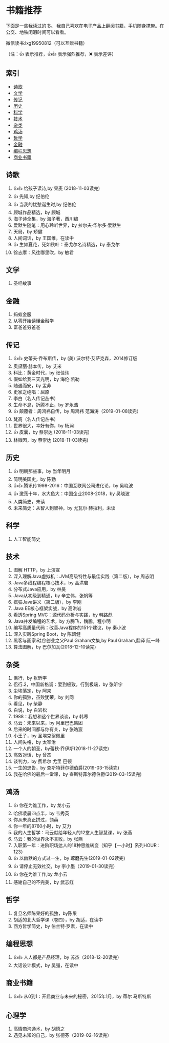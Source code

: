 # 书籍推荐

下面是一些我读过的书。
我自己喜欢在电子产品上翻阅书籍，手机随身携带。在公交、地铁闲暇时间可以看看。

微信读书:lxg19950812（可以互赠书籍）

（注：:+1: 表示推荐，:+1::+1: 表示强烈推荐，:x: 表示差评）

## 索引

- [诗歌](#诗歌)
- [文学](#文学)
- [传记](#传记)
- [历史](#历史)
- [科学](#科学)
- [技术](#技术)
- [杂类](#杂类)
- [鸡汤](#鸡汤)
- [哲学](#哲学)
- [金融](#金融)
- [编程思想](#编程思想)
- [商业书籍](#商业书籍)

## 诗歌

1. :+1::+1: 给孩子读诗,by 果麦 (2018-11-03读完)
1. :+1: 先知,by 纪伯伦
1. :+1: 当我的忧愁诞生时,by 纪伯伦
1. 顾城作品精选，by 顾城
1. 海子诗全集，by 海子著，西川编
1. 爱默生随笔：用心聆听世界，by 拉尔夫·华尔多·爱默生
1. 天局，by 矫健
1. 人间词话，by 王国维，在读中
1. :+1: 生如夏花，死如秋叶：泰戈尔名诗精选，by 泰戈尔
1. 徐志摩：风往哪里吹，by 敏君
 
## 文学

1. 圣经故事

## 金融

1. 蚂蚁金服
1. 从零开始读懂金融学
1. 富爸爸穷爸爸

## 传记

1. :+1::+1: 史蒂夫·乔布斯传，by (美) 沃尔特·艾萨克森，2014修订版
1. 奥黛丽·赫本传，by 艾米
1. 科比：黄金时代，by 张佳玮
1. 假如给我三天光明，by 海伦·凯勒
1. 随遇而安，by 孟非
1. 史家之绝唱：屈原
1. 李白（名人传记丛书）
1. 生命不息，折腾不止，by 罗永浩
1. :+1: 颠覆者：周鸿祎自传，by 周鸿祎 范海涛（2019-01-08读完）
1. 梵高（名人传记丛书）
1. 世界很大，幸好有你，by 杨澜
1. :+1: 皮囊，by 蔡崇达 (2018-11-03读完)
1. 林徽因，by 蔡崇达 (2018-11-03读完)


## 历史

1. :+1: 明朝那些事，by 当年明月
1. 简明美国史，by 陈勤
1. :+1::+1: 腾讯传1998-2016：中国互联网公司进化论，by 吴晓波
1. :+1: 激荡十年，水大鱼大：中国企业2008-2018，by 吴晓波
1. 人类简史，未读
1. 未来简史：从智人到智神，by 尤瓦尔·赫拉利，未读

## 科学

1. 人工智能简史

## 技术

1. 图解 HTTP，by 上演宣
1. 深入理解Java虚拟机：JVM高级特性与最佳实践（第二版），by 周志明
1. Java多线程编程核心技术，by 高洪岩
1. 分布式Java应用，by 林昊
1. Java从初级到精通，by 辛立伟，张帆等
1. 疯狂Java讲义（第二版），by 李刚
1. Java EE核心框架实战，by 高洪岩
1. 看透Spring MVC：源代码分析与实践，by 韩路彪
1. Java并发编程的艺术，by 方腾飞，魏鹏，程小明
1. 编写高质量代码：改善Java程序的151个建议，by 秦小波
1. 深入实践Spring Boot，by 陈韶健
1. 黑客与画家:硅谷创业之父Paul Graham文集,by Paul Graham,翻译 阮一峰
1. 算法图解，by 巴尔加瓦(2018-12-10读完)

## 杂类

1. 侣行，by 张昕宇
1. 侣行.2，中国新格调：爱到极致，行到极端，by 张昕宇
1. 尘埃落定，by 阿来
1. 你的孤独，虽败犹荣，by 刘同
1. 看见，by 柴静
1. 白说，by 白岩松
1. 1988：我想和这个世界谈谈，by 韩寒
1. 马云：未来以来，by 阿里巴巴集团
1. 后来的时间都与你有关，by 张皓宸
1. 小王子，by 圣埃克絮佩里
1. 人间失格，by 太宰治
1. 一个人的朝圣，by蕾秋·乔伊斯(2018-11-27读完)
1. 高效对话，by 曾杰
1. 谈判力，by 费希尔 尤里 巴顿
1. 一生的忠告，by 查斯特菲尔德伯爵(2019-03-15读完)
1. 我在哈佛的最后一堂课，by 查斯特菲尔德伯爵(2019-03-15读完)

## 鸡汤

1. :+1: 你在为谁工作，by 龙小云
1. 哈佛凌晨四点半，by 韦秀英
1. 你从未真正拼过，领英
1. 你一年的8760小时，by 艾力
1. 我的人生哲学：马云献给年轻人的12堂人生智慧课，by 张燕
1. 马云：我的世界永不言败，by 张燕
1. 入职第一年：进阶职场达人的18种思维转变（知乎【一小时】系列HOUR：123）
1. :+1: 以幽默的方式过一生，by 琢磨先生(2019-01-02读完)
1. :+1: 请停止无效社交，by 李小墨（2019-01-30读完）
1. :+1: 你在为谁工作,by 龙小云
1. 感谢自己的不完美，by 武志红

## 哲学

1. 复旦名师陈果好的孤独，by陈果
1. 胡适的北大哲学课（卷四），by 胡适，在读中
1. 西方哲学简史，by 伯兰特·罗素，在读中

## 编程思想

1. :+1::+1: 人人都是产品经理，by 苏杰（2018-12-20读完）
1. 大话设计模式，by 吴强，在读中

## 商业书籍

1. :+1::+1: 从0到1：开启商业与未来的秘密，2015年1月，by 蒂尔 马斯特斯

## 心理学

1. 高情商沟通术，by 胡慎之
1. 遇见未知的自己，by 张德芬（2019-02-16读完）

